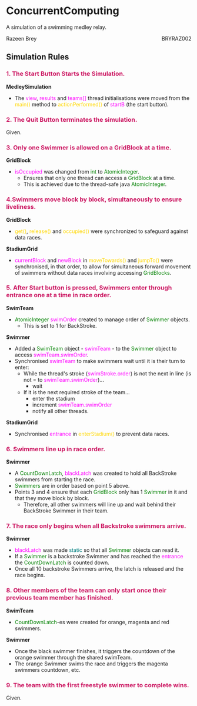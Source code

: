 # ConcurrentComputing
A simulation of a swimming medley relay.

<p style="text-align:left;">
    Razeen Brey
    <span style="float:right;">
        BRYRAZ002
    </span>
</p>

## Simulation Rules

### <span style='color:#CC1963'>1. The Start Button Starts the Simulation.</span>

**MedleySimulation**

- The <span style='color:magenta'>view</span>, <span style='color:magenta'>results</span> and <span style='color:magenta'>teams[]</span> thread initialisations were moved from the <span style='color:gold'>main()</span> method to <span style='color:gold'>actionPerformed()</span> of <span style='color:magenta'>startB</span> (the start button).

### <span style='color:#CC1963'>2. The Quit Button terminates the simulation.</span>

Given.

### <span style='color:#CC1963'>3. Only one Swimmer is allowed on a GridBlock at a time.</span>

**GridBlock**

- <span style='color:magenta'>isOccupied</span> was changed from <span style='color:green'>int</span> to <span style='color:green'>AtomicInteger</span>.
  - Ensures that only one thread can access a <span style='color:green'>GridBlock</span> at a time.
  - This is achieved due to the thread-safe java <span style='color:green'>AtomicInteger</span>.

### <span style='color:#CC1963'>4.Swimmers move block by block, simultaneously to ensure liveliness.</span>

**GridBlock**

- <span style='color:gold'>get()</span>, <span style='color:gold'>release()</span> and <span style='color:gold'>occupied()</span> were synchronized to safeguard against data races.

**StadiumGrid**

- <span style='color:magenta'>currentBlock</span> and <span style='color:magenta'>newBlock</span> in <span style='color:gold'>moveTowards()</span> and <span style='color:gold'>jumpTo()</span> were synchronised, in that order, to allow for simultaneous forward movement of swimmers without data races involving accessing <span style='color:green'>GridBlocks</span>.

### <span style='color:#CC1963'>5. After Start button is pressed, Swimmers enter through entrance one at a time in race order.</span>

**SwimTeam**

- <span style='color:green'>AtomicInteger</span> <span style='color:magenta'>swimOrder</span> created to manage order of <span style='color:green'>Swimmer</span> objects.
  - This is set to 1 for BackStroke.

**Swimmer**

- Added a <span style='color:green'>SwimTeam</span> object - <span style='color:magenta'>swimTeam</span> -  to the <span style='color:green'>Swimmer</span> object to access <span style='color:magenta'>swimTeam.swimOrder</span>.
- Synchronised <span style='color:magenta'>swimTeam</span> to make swimmers wait until it is their turn to enter:
  - While the thread's stroke  (<span style='color:magenta'>swimStroke.order</span>) is not the next in line (is not = to <span style='color:magenta'>swimTeam.swimOrder</span>)...
    - wait
  - If it is the next required stroke of the team...
    - enter the stadium
    - increment <span style='color:magenta'>swimTeam.swimOrder</span>
    - notify all other threads.

**StadiumGrid**

- Synchronised <span style='color:magenta'>entrance</span> in <span style='color:gold'>enterStadium()</span> to prevent data races.

### <span style='color:#CC1963'>6. Swimmers line up in race order.</span>

**Swimmer**

- A <span style='color:green'>CountDownLatch</span>, <span style='color:magenta'>blackLatch</span> was created to hold all BackStroke swimmers from starting the race.
- <span style='color:green'>Swimmers</span> are in order based on point 5 above.
- Points 3 and 4 ensure that each <span style='color:green'>GridBlock</span> only has 1 <span style='color:green'>Swimmer</span> in it and that they move block by block.
  - Therefore, all other swimmers will line up and wait behind their BackStroke Swimmer in their team.

### <span style='color:#CC1963'>7. The race only begins when all Backstroke swimmers arrive.</span>

**Swimmer**

- <span style='color:magenta'>blackLatch</span> was made <span style='color:teal'>static</span> so that all <span style='color:green'>Swimmer</span> objects can read it.
- If a <span style='color:green'>Swimmer</span> is a backstroke Swimmer and has reached the <span style='color:magenta'>entrance</span> the <span style='color:green'>CountDownLatch</span> is counted down.
- Once all 10 backstroke Swimmers arrive, the latch is released and the race begins.

### <span style='color:#CC1963'>8. Other members of the team can only start once their previous team member has finished.</span>

**SwimTeam**

- <span style='color:green'>CountDownLatch</span>-es were created for orange, magenta and red swimmers.

**Swimmer**

- Once the black swimmer finishes, it triggers the countdown of the orange swimmer through the shared swimTeam.
- The orange Swimmer swims the race and triggers the magenta swimmers countdown, etc.

### <span style='color:#CC1963'>9. The team with the first freestyle swimmer to complete wins.</span>

Given.

